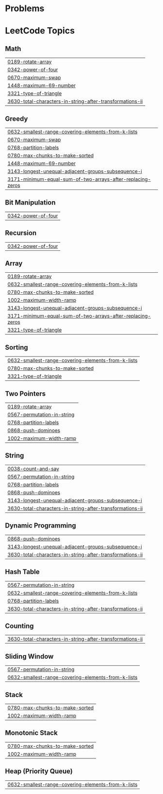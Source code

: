 # Problems
<!---LeetCode Topics Start-->
# LeetCode Topics
## Math
|  |
| ------- |
| [0189-rotate-array](https://github.com/SomiyaRana/Leetcode_Problems/tree/master/0189-rotate-array) |
| [0342-power-of-four](https://github.com/SomiyaRana/Leetcode_Problems/tree/master/0342-power-of-four) |
| [0670-maximum-swap](https://github.com/SomiyaRana/Leetcode_Problems/tree/master/0670-maximum-swap) |
| [1448-maximum-69-number](https://github.com/SomiyaRana/Leetcode_Problems/tree/master/1448-maximum-69-number) |
| [3321-type-of-triangle](https://github.com/SomiyaRana/Leetcode_Problems/tree/master/3321-type-of-triangle) |
| [3630-total-characters-in-string-after-transformations-ii](https://github.com/SomiyaRana/Leetcode_Problems/tree/master/3630-total-characters-in-string-after-transformations-ii) |
## Greedy
|  |
| ------- |
| [0632-smallest-range-covering-elements-from-k-lists](https://github.com/SomiyaRana/Leetcode_Problems/tree/master/0632-smallest-range-covering-elements-from-k-lists) |
| [0670-maximum-swap](https://github.com/SomiyaRana/Leetcode_Problems/tree/master/0670-maximum-swap) |
| [0768-partition-labels](https://github.com/SomiyaRana/Leetcode_Problems/tree/master/0768-partition-labels) |
| [0780-max-chunks-to-make-sorted](https://github.com/SomiyaRana/Leetcode_Problems/tree/master/0780-max-chunks-to-make-sorted) |
| [1448-maximum-69-number](https://github.com/SomiyaRana/Leetcode_Problems/tree/master/1448-maximum-69-number) |
| [3143-longest-unequal-adjacent-groups-subsequence-i](https://github.com/SomiyaRana/Leetcode_Problems/tree/master/3143-longest-unequal-adjacent-groups-subsequence-i) |
| [3171-minimum-equal-sum-of-two-arrays-after-replacing-zeros](https://github.com/SomiyaRana/Leetcode_Problems/tree/master/3171-minimum-equal-sum-of-two-arrays-after-replacing-zeros) |
## Bit Manipulation
|  |
| ------- |
| [0342-power-of-four](https://github.com/SomiyaRana/Leetcode_Problems/tree/master/0342-power-of-four) |
## Recursion
|  |
| ------- |
| [0342-power-of-four](https://github.com/SomiyaRana/Leetcode_Problems/tree/master/0342-power-of-four) |
## Array
|  |
| ------- |
| [0189-rotate-array](https://github.com/SomiyaRana/Leetcode_Problems/tree/master/0189-rotate-array) |
| [0632-smallest-range-covering-elements-from-k-lists](https://github.com/SomiyaRana/Leetcode_Problems/tree/master/0632-smallest-range-covering-elements-from-k-lists) |
| [0780-max-chunks-to-make-sorted](https://github.com/SomiyaRana/Leetcode_Problems/tree/master/0780-max-chunks-to-make-sorted) |
| [1002-maximum-width-ramp](https://github.com/SomiyaRana/Leetcode_Problems/tree/master/1002-maximum-width-ramp) |
| [3143-longest-unequal-adjacent-groups-subsequence-i](https://github.com/SomiyaRana/Leetcode_Problems/tree/master/3143-longest-unequal-adjacent-groups-subsequence-i) |
| [3171-minimum-equal-sum-of-two-arrays-after-replacing-zeros](https://github.com/SomiyaRana/Leetcode_Problems/tree/master/3171-minimum-equal-sum-of-two-arrays-after-replacing-zeros) |
| [3321-type-of-triangle](https://github.com/SomiyaRana/Leetcode_Problems/tree/master/3321-type-of-triangle) |
## Sorting
|  |
| ------- |
| [0632-smallest-range-covering-elements-from-k-lists](https://github.com/SomiyaRana/Leetcode_Problems/tree/master/0632-smallest-range-covering-elements-from-k-lists) |
| [0780-max-chunks-to-make-sorted](https://github.com/SomiyaRana/Leetcode_Problems/tree/master/0780-max-chunks-to-make-sorted) |
| [3321-type-of-triangle](https://github.com/SomiyaRana/Leetcode_Problems/tree/master/3321-type-of-triangle) |
## Two Pointers
|  |
| ------- |
| [0189-rotate-array](https://github.com/SomiyaRana/Leetcode_Problems/tree/master/0189-rotate-array) |
| [0567-permutation-in-string](https://github.com/SomiyaRana/Leetcode_Problems/tree/master/0567-permutation-in-string) |
| [0768-partition-labels](https://github.com/SomiyaRana/Leetcode_Problems/tree/master/0768-partition-labels) |
| [0868-push-dominoes](https://github.com/SomiyaRana/Leetcode_Problems/tree/master/0868-push-dominoes) |
| [1002-maximum-width-ramp](https://github.com/SomiyaRana/Leetcode_Problems/tree/master/1002-maximum-width-ramp) |
## String
|  |
| ------- |
| [0038-count-and-say](https://github.com/SomiyaRana/Leetcode_Problems/tree/master/0038-count-and-say) |
| [0567-permutation-in-string](https://github.com/SomiyaRana/Leetcode_Problems/tree/master/0567-permutation-in-string) |
| [0768-partition-labels](https://github.com/SomiyaRana/Leetcode_Problems/tree/master/0768-partition-labels) |
| [0868-push-dominoes](https://github.com/SomiyaRana/Leetcode_Problems/tree/master/0868-push-dominoes) |
| [3143-longest-unequal-adjacent-groups-subsequence-i](https://github.com/SomiyaRana/Leetcode_Problems/tree/master/3143-longest-unequal-adjacent-groups-subsequence-i) |
| [3630-total-characters-in-string-after-transformations-ii](https://github.com/SomiyaRana/Leetcode_Problems/tree/master/3630-total-characters-in-string-after-transformations-ii) |
## Dynamic Programming
|  |
| ------- |
| [0868-push-dominoes](https://github.com/SomiyaRana/Leetcode_Problems/tree/master/0868-push-dominoes) |
| [3143-longest-unequal-adjacent-groups-subsequence-i](https://github.com/SomiyaRana/Leetcode_Problems/tree/master/3143-longest-unequal-adjacent-groups-subsequence-i) |
| [3630-total-characters-in-string-after-transformations-ii](https://github.com/SomiyaRana/Leetcode_Problems/tree/master/3630-total-characters-in-string-after-transformations-ii) |
## Hash Table
|  |
| ------- |
| [0567-permutation-in-string](https://github.com/SomiyaRana/Leetcode_Problems/tree/master/0567-permutation-in-string) |
| [0632-smallest-range-covering-elements-from-k-lists](https://github.com/SomiyaRana/Leetcode_Problems/tree/master/0632-smallest-range-covering-elements-from-k-lists) |
| [0768-partition-labels](https://github.com/SomiyaRana/Leetcode_Problems/tree/master/0768-partition-labels) |
| [3630-total-characters-in-string-after-transformations-ii](https://github.com/SomiyaRana/Leetcode_Problems/tree/master/3630-total-characters-in-string-after-transformations-ii) |
## Counting
|  |
| ------- |
| [3630-total-characters-in-string-after-transformations-ii](https://github.com/SomiyaRana/Leetcode_Problems/tree/master/3630-total-characters-in-string-after-transformations-ii) |
## Sliding Window
|  |
| ------- |
| [0567-permutation-in-string](https://github.com/SomiyaRana/Leetcode_Problems/tree/master/0567-permutation-in-string) |
| [0632-smallest-range-covering-elements-from-k-lists](https://github.com/SomiyaRana/Leetcode_Problems/tree/master/0632-smallest-range-covering-elements-from-k-lists) |
## Stack
|  |
| ------- |
| [0780-max-chunks-to-make-sorted](https://github.com/SomiyaRana/Leetcode_Problems/tree/master/0780-max-chunks-to-make-sorted) |
| [1002-maximum-width-ramp](https://github.com/SomiyaRana/Leetcode_Problems/tree/master/1002-maximum-width-ramp) |
## Monotonic Stack
|  |
| ------- |
| [0780-max-chunks-to-make-sorted](https://github.com/SomiyaRana/Leetcode_Problems/tree/master/0780-max-chunks-to-make-sorted) |
| [1002-maximum-width-ramp](https://github.com/SomiyaRana/Leetcode_Problems/tree/master/1002-maximum-width-ramp) |
## Heap (Priority Queue)
|  |
| ------- |
| [0632-smallest-range-covering-elements-from-k-lists](https://github.com/SomiyaRana/Leetcode_Problems/tree/master/0632-smallest-range-covering-elements-from-k-lists) |
<!---LeetCode Topics End-->
